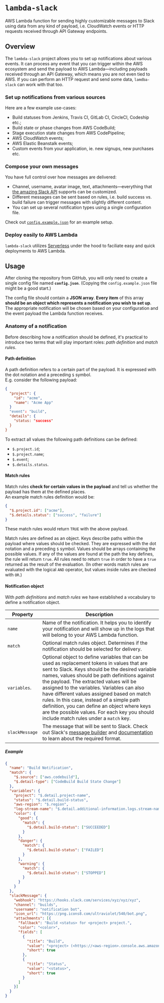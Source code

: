# `lambda-slack`

AWS Lambda function for sending highly customizable messages to Slack using data from any kind of payload, i.e. CloudWatch events or HTTP requests received through API Gateway endpoints.

## Overview

The `lambda-slack` project allows you to set up notifications about various events. It can process any event that you can trigger within the AWS ecosystem and send the payload to AWS Lambda—including payloads received through an API Gateway, which means you are not even tied to AWS. If you can perform an HTTP request and send some data, `lamdba-slack` can work with that too.

### Set up notifications from various sources

Here are a few example use-cases:

* Build statuses from Jenkins, Travis CI, GitLab CI, CircleCI, Codeship etc.;
* Build state or phase changes from AWS CodeBuild;
* Stage execution state changes from AWS CodePipeline;
* AWS CloudWatch events;
* AWS Elastic Beanstalk events;
* Custom events from your application, ie. new signups, new purchases etc.

### Compose your own messages

You have full control over how messages are delivered:

* Channel, username, avatar image, text, attachments—everything that [the amazing Slack API](https://api.slack.com/docs/message-formatting) supports can be customized.
* Different messages can be sent based on rules, i.e. build success vs. build failure can trigger messages with slightly different content.
* You can set up several notification types using a single configuration file.

Check out [`config.example.json`](https://github.com/balintk/lambda-slack/blob/master/config.example.json) for an example setup.

### Deploy easily to AWS Lambda

`lambda-slack` utilizes [Serverless](https://serverless.com) under the hood to faciliate easy and quick deployments to AWS Lambda.

## Usage

After cloning the repository from GitHub, you will only need to create a single config file named **`config.json`**. (Copying the `config.example.json` file might be a good start.)

The config file should contain a **JSON array**. **Every item** of this array **should be an object which represents a notification you wish to set up**. The appropriate notification will be chosen based on your configuration and the event payload the Lambda function receives.

### Anatomy of a notification

Before describing how a notification should be defined, it's practical to introduce two terms that will play important roles: *path definition* and *match rules*.

#### Path definition

A path definition refers to a certain part of the payload. It is expressed with the dot notation and a preceding `$` symbol.  
E.g. consider the following payload:

```json
{
  "project": {
    "id": "acme",
    "name": "Acme App"
  }
  "event": "build",
  "details": {
    "status: "success"
  }
}
```
To extract all values the following path definitions can be defined:

* `$.project.id`;
* `$.project.name`;
* `$.event`;
* `$.details.status`.

#### Match rules

Match rules **check for certain values in the payload** and tell us whether the payload has them at the defined places.  
An example match rules definition would be:

```json
{
  "$.project.id": ["acme"],
  "$.details.status": ["success", "failure"]
}
```

These match rules would return `TRUE` with the above payload.

Match rules are defined as an object. Keys describe paths within the payload where values should be checked. They are expressed with the dot notation and a preceding `$` symbol. Values should be arrays containing the possible values. If any of the values are found at the path the key defines, the rule will return `true`. All rules need to return `true` in order to have a `true` returned as the result of the evaluation. (In other words match rules are evaluated with the logical `AND` operator, but values inside rules are checked with `OR`.)

#### Notification object

With *path definitions* and *match rules* we have established a vocabulary to define a notification object.


|Property|Description|
|--------|-----------|
|`name`|Name of the notification. It helps you to identify your notification and will show up in the logs that will belong to your AWS Lambda function.|
|`match`|Optional match rules object. Determines if the notification should be selected for delivery.|
|`variables`.|Optional object to define variables that can be used as replacement tokens in values that are sent to Slack. Keys should be the desired variable names, values should be path definitions against the payload. The extracted values will be assigned to the variables. Variables can also have different values assigned based on match rules. In this case, instead of a simple path definition, you can define an object where keys are the possible values. For each key you should include match rules under a `match` key.|
|`slackMessage`|The message that will be sent to Slack. Check out Slack's [message builder](https://api.slack.com/docs/messages/builder) and [documentation](https://api.slack.com/docs/message-formatting) to learn about the required format.|

##### Example

```json
{
  "name": "Build Notification",
  "match": {
    "$.source": ["aws.codebuild"],
    "$.detail-type": ["CodeBuild Build State Change"]
  },
  "variables": {
    "project": "$.detail.project-name",
    "status": "$.detail.build-status",
    "aws-region": "$.region",
    "log-stream-name": "$.detail.additional-information.logs.stream-name",
    "color": {
      "good": {
        "match": {
          "$.detail.build-status": ["SUCCEEDED"]
        }
      },
      "danger": {
        "match": {
          "$.detail.build-status": ["FAILED"]
        }
      },
      "warning": {
        "match": {
          "$.detail.build-status": ["STOPPED"]
        }
      }
    }
  },
  "slackMessage": {
    "webhook": "https://hooks.slack.com/services/xyz/xyz/xyz",
    "channel": "builds",
    "username": "notification bot",
    "icon_url": "https://png.icons8.com/ultraviolet/540/bot.png",
    "attachments": [{
      "fallback": "Build <status> for <project> project.",
      "color": "<color>",
      "fields": [
        {
          "title": "Build",
          "value": "<project> (<https://<aws-region>.console.aws.amazon.com/codebuild/home?region=<aws-region>#/builds/<project>:<log-stream-name>/view/new|view build run>)",
          "short": true
        },
        {
          "title": "Status",
          "value": "<status>",
          "short": true
        }
      ]
    }]
  }
}
```